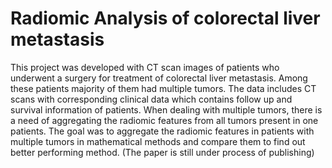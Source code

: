 # Radiomic Analysis of colorectal liver metastasis

This project was developed with CT scan images of patients who underwent a surgery for treatment of colorectal liver metastasis. Among these patients majority of them had multiple tumors. The data includes CT scans with corresponding clinical data which contains follow up and survival information of patients.
When dealing with multiple tumors, there is a need of aggregating the radiomic features from all tumors present in one patients. The goal was to aggregate the radiomic features in patients with multiple tumors in mathematical methods and compare them to find out better performing method. (The paper is still under process of publishing)



